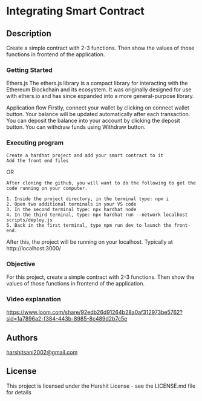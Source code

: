 # Integrating Smart Contract
  

## Description

Create a simple contract with 2-3 functions. Then show the values of those functions in frontend of the application.

### Getting Started
Ethers.js
The ethers.js library is a compact library for interacting with the Ethereum Blockchain and its ecosystem.
It was originally designed for use with ethers.io and has since expanded into a more general-purpose library.

Application flow
Firstly, connect your wallet by clicking on connect wallet button.
Your balance will be updated automatically after each transaction.
You can deposit the balance into your account by clicking the deposit button.
You can withdraw funds using Withdraw button.

### Executing program
```
Create a hardhat project and add your smart contract to it 
Add the front end files
```
OR
```
After cloning the github, you will want to do the following to get the code running on your computer.

1. Inside the project directory, in the terminal type: npm i
2. Open two additional terminals in your VS code
3. In the second terminal type: npx hardhat node
4. In the third terminal, type: npx hardhat run --network localhost scripts/deploy.js
5. Back in the first terminal, type npm run dev to launch the front-end.
```

After this, the project will be running on your localhost. 
Typically at http://localhost:3000/
### Objective
  
 For this project, create a simple contract with 2-3 functions. Then show the values of those functions in frontend of the application.

### Video explanation
  https://www.loom.com/share/92edb26d91264b28a0af312973be5762?sid=1a7896a2-f384-443b-8985-8c489d2b7c5e

## Authors

harshitsani2002@gmail.com


## License

This project is licensed under the Harshit License - see the LICENSE.md file for details





